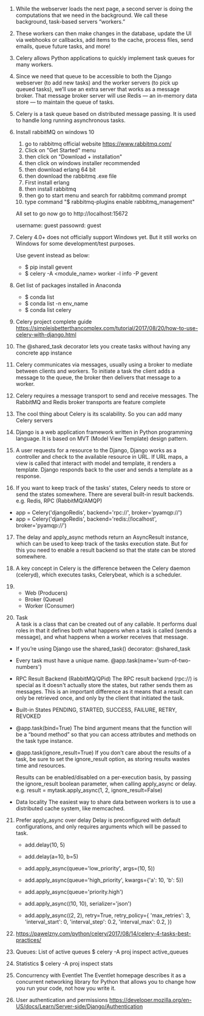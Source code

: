 1. While the webserver loads the next page, a second server is doing the computations that we need in the background.
We call these background, task-based servers “workers.”

2. These workers can then make changes in the database, update the UI via webhooks or callbacks, add items to the cache, process files, send emails, queue future tasks, and more!

3. Celery allows Python applications to quickly implement task queues for many workers.

4. Since we need that queue to be accessible to both the Django webserver (to add new tasks) and the worker servers (to pick up queued tasks), we’ll use an extra server that works as a message broker.
That message broker server will use Redis — an in-memory data store — to maintain the queue of tasks.

5. Celery is a task queue based on distributed message passing. It is used to handle long running asynchronous tasks.

6. Install rabbitMQ on windows 10 <br>
	1. go to rabbitmq official website https://www.rabbitmq.com/
	2. Click on "Get Started" menu
	3. then click on "Download + installation"
	4. then click on windows installer recommended 
	5. then download erlang 64 bit
	6. then download the rabbitmq .exe file
	7. First install erlang 
	8. then install rabbitmq
	9. then go to start menu and search for rabbitmq command prompt
	10. type command "$ rabbitmq-plugins enable rabbitmq_management"

	All set to go now go to http://localhost:15672

	username: guest
	passowrd: guest 


7. Celery 4.0+ does not officially support Windows yet. But it still works on Windows for some development/test purposes.

	Use gevent instead as below: <br>
	* $ pip install gevent
	* $ celery -A <module_name> worker -l info -P gevent

8. Get list of packages installed in Anaconda
	* $ conda list
	* $ conda list -n env_name
	* $ conda list celery

9. Celery project complete guide
https://simpleisbetterthancomplex.com/tutorial/2017/08/20/how-to-use-celery-with-django.html

10. The @shared_task decorator lets you create tasks without having any concrete app instance

11. Celery communicates via messages, usually using a broker to mediate between clients and workers. To initiate a task the client adds a message to the queue, the broker then delivers that message to a worker.

12. Celery requires a message transport to send and receive messages. The RabbitMQ and Redis broker transports are feature complete

13. The cool thing about Celery is its scalability. So you can add many Celery servers

14. Django is a web application framework written in Python programming language. It is based on MVT (Model View Template) design pattern.

15. A user requests for a resource to the Django, Django works as a controller and check to the available resource in URL.
If URL maps, a view is called that interact with model and template, it renders a template.
Django responds back to the user and sends a template as a response.

16. If you want to keep track of the tasks’ states, Celery needs to store or send the states somewhere. There are several built-in result backends. e.g. Redis, RPC (RabbitMQ/AMQP)
* app = Celery('djangoRedis', backend='rpc://', broker='pyamqp://')
* app = Celery('djangoRedis', backend='redis://localhost', broker='pyamqp://')

17. The delay and apply_async methods return an AsyncResult instance, which can be used to keep track of the tasks execution state. But for this you need to enable a result backend so that the state can be stored somewhere.

18. A key concept in Celery is the difference between the Celery daemon (celeryd), which executes tasks, Celerybeat, which is a scheduler.

19.	* Web (Producers)
	* Broker (Queue)
	* Worker (Consumer)

20. Task <br>
A task is a class that can be created out of any callable. It performs dual roles in that it defines both what happens when a task is called (sends a message), and what happens when a worker receives that message.
* If you’re using Django use the shared_task() decorator:  	@shared_task
* Every task must have a unique name.				@app.task(name='sum-of-two-numbers')
* RPC Result Backend (RabbitMQ/QPid) 
	The RPC result backend (rpc://) is special as it doesn't actually store the states, but rather sends them as messages. This is an important difference as it means that a result can only be retrieved once, and only by the client that initiated the task.
* Built-in States
	PENDING, STARTED, SUCCESS, FAILURE, RETRY, REVOKED
* @app.task(bind=True)
	The bind argument means that the function will be a “bound method” so that you can access attributes and methods on the task type instance.
* @app.task(ignore_result=True)
	If you don't care about the results of a task, be sure to set the ignore_result option, as storing results wastes time and resources.

	Results can be enabled/disabled on a per-execution basis, by passing the ignore_result boolean parameter, when calling apply_async or delay. 
	e.g. result = mytask.apply_async(1, 2, ignore_result=False)
* Data locality
	The easiest way to share data between workers is to use a distributed cache system, like memcached.

21. Prefer apply_async over delay
	Delay is preconfigured with default configurations, and only requires arguments which will be passed to task.
	* add.delay(10, 5)
	* add.delay(a=10, b=5)

	* add.apply_async(queue='low_priority', args=(10, 5))
	* add.apply_async(queue='high_priority', kwargs={'a': 10, 'b': 5})
	* add.apply_async(queue='priority.high')
	* add.apply_async((10, 10), serializer='json')
	* add.apply_async((2, 2), retry=True, retry_policy={
							'max_retries': 3,
							'interval_start': 0,
							'interval_step': 0.2,
							'interval_max': 0.2,
							})

22. https://pawelzny.com/python/celery/2017/08/14/celery-4-tasks-best-practices/

23. Queues: List of active queues
	$ celery -A proj inspect active_queues

24. Statistics
	$ celery -A proj inspect stats

25. Concurrency with Eventlet
	The Eventlet homepage describes it as a concurrent networking library for Python that allows you to change how you run your code, not how you write it.

26. User authentication and permissions
	https://developer.mozilla.org/en-US/docs/Learn/Server-side/Django/Authentication